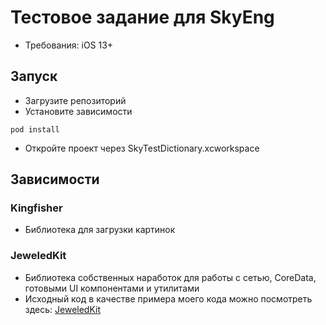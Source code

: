 # Тестовое задание для SkyEng
- Требования: iOS 13+

## Запуск
- Загрузите репозиторий
- Установите зависимости
```
pod install
```
- Откройте проект через SkyTestDictionary.xcworkspace

## Зависимости

### Kingfisher
- Библиотека для загрузки картинок

### JeweledKit
- Библиотека собственных наработок для работы с сетью, CoreData, готовыми UI компонентами и утилитами
- Исходный код в качестве примера моего кода можно посмотреть здесь: [JeweledKit](https://github.com/cool-jeweled-moon/JeweledKit)
